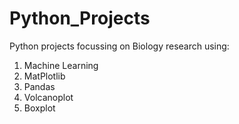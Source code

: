 # Python_Projects

Python projects focussing on Biology research using:

1. Machine Learning
2. MatPlotlib
3. Pandas
4. Volcanoplot
5. Boxplot
